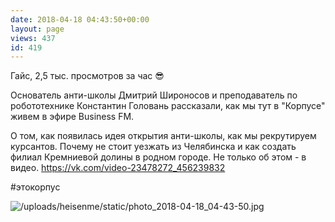 ```yaml
---
date: 2018-04-18 04:43:50+00:00
layout: page
views: 437
id: 419
---
```


Гайс, 2,5 тыс. просмотров за час 😎

Основатель анти-школы Дмитрий Широносов и преподаватель по робототехнике Константин Головань рассказали, как мы тут в "Корпусе" живем в эфире Business FM.

О том, как появилась идея открытия анти-школы, как мы рекрутируем курсантов. Почему не стоит уезжать из Челябинска и как создать филиал Кремниевой долины в родном городе. Не только об этом - в видео.
https://vk.com/video-23478272_456239832

#этокорпус



![/uploads/heisenme/static/photo_2018-04-18_04-43-50.jpg](/uploads/heisenme/static/photo_2018-04-18_04-43-50.jpg)
